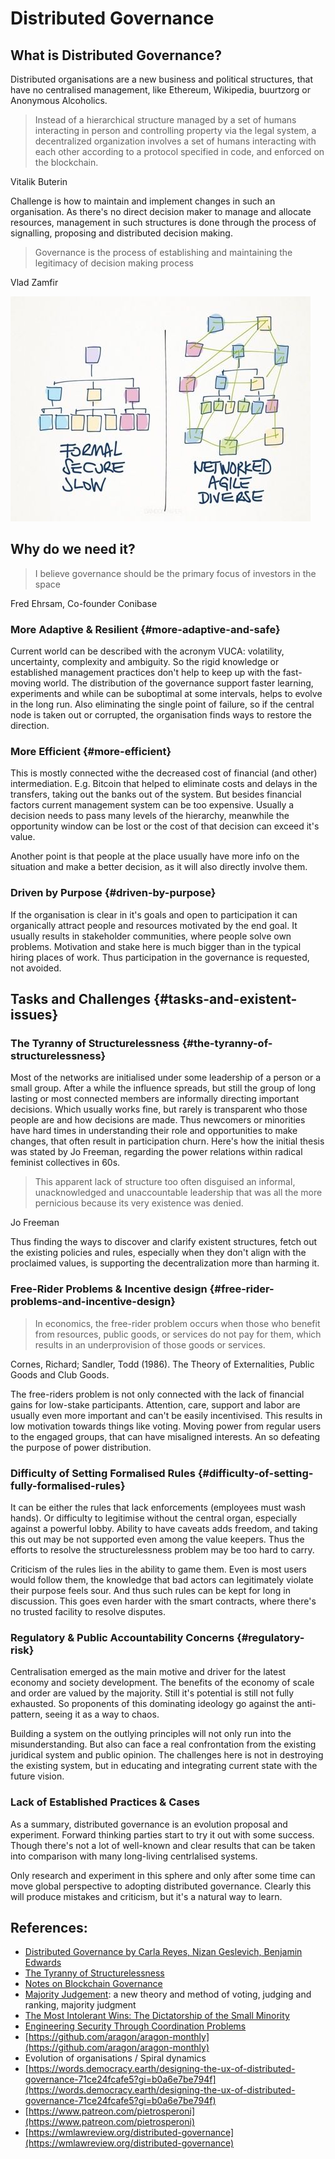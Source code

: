 # Distributed Governance

## What is Distributed Governance?

Distributed organisations are a new business and political structures, that have no centralised management, like Ethereum, Wikipedia, buurtzorg or Anonymous Alcoholics.

> Instead of a hierarchical structure managed by a set of humans interacting in person and controlling property via the legal system, a decentralized organization involves a set of humans interacting with each other according to a protocol specified in code, and enforced on the blockchain.

Vitalik Buterin

Challenge is how to maintain and implement changes in such an organisation. As there's no direct decision maker to manage and allocate resources, management in such structures is done through the process of signalling, proposing and distributed decision making. 

> Governance is the process of establishing and maintaining the legitimacy of decision making process

Vlad Zamfir

![](../.gitbook/assets/image%20%281%29.png)

## Why do we need it?

> I believe governance should be the primary focus of investors in the space

Fred Ehrsam, Co-founder Conibase

### More Adaptive & Resilient {#more-adaptive-and-safe}

Current world can be described with the acronym VUCA: volatility, uncertainty, complexity and ambiguity. So the rigid knowledge or established management practices don't help to keep up with the fast-moving world. The distribution of the governance support faster learning, experiments and while can be suboptimal at some intervals, helps to evolve in the long run. Also eliminating the single point of failure, so if the central node is taken out or corrupted, the organisation finds ways to restore the direction.

### More Efficient {#more-efficient}

This is mostly connected withe the decreased cost of financial \(and other\) intermediation. E.g. Bitcoin that helped to eliminate costs and delays in the transfers, taking out the banks out of the system. But besides financial factors current management system can be too expensive. Usually a decision needs to pass many levels of the hierarchy, meanwhile the opportunity window can be lost or the cost of that decision can exceed it's value.

Another point is that people at the place usually have more info on the situation and make a better decision, as it will also directly involve them.

### Driven by Purpose {#driven-by-purpose}

If the organisation is clear in it's goals and open to participation it can organically attract people and resources motivated by the end goal. It usually results in stakeholder communities, where people solve own problems. Motivation and stake here is much bigger than in the typical hiring places of work. Thus participation in the governance is requested, not avoided.

## Tasks and Challenges {#tasks-and-existent-issues}

### The Tyranny of Structurelessness {#the-tyranny-of-structurelessness}

Most of the networks are initialised under some leadership of a person or a small group. After a while the influence spreads, but still the group of long lasting or most connected members are informally directing important decisions. Which usually works fine, but rarely is transparent who those people are and how decisions are made. Thus newcomers or minorities  have hard times in understanding their role and opportunities to make changes, that often result in participation churn. Here's how the initial thesis was stated by Jo Freeman, regarding the power relations within radical feminist collectives in 60s.

> This apparent lack of structure too often disguised an informal, unacknowledged and unaccountable leadership that was all the more pernicious because its very existence was denied.

Jo Freeman

Thus finding the ways to discover and clarify existent structures, fetch out the existing policies and rules, especially when they don't align with the proclaimed values, is supporting the decentralization more than harming it.

### Free-Rider Problems & Incentive design {#free-rider-problems-and-incentive-design}

> In economics, the free-rider problem occurs when those who benefit from resources, public goods, or services do not pay for them, which results in an underprovision of those goods or services.

Cornes, Richard; Sandler, Todd \(1986\). The Theory of Externalities, Public Goods and Club Goods. 

The free-riders problem is not only connected with the lack of financial gains for low-stake participants. Attention, care, support and labor are usually even more important and can't be easily incentivised. This results in low motivation towards things like voting. Moving power from regular users to the engaged groups, that can have misaligned interests. An so defeating the purpose of power distribution.

### Difficulty of Setting Formalised Rules {#difficulty-of-setting-fully-formalised-rules}

It can be either the rules that lack enforcements \(employees must wash hands\). Or difficulty to legitimise without the central organ, especially against a powerful lobby. Ability to have caveats adds freedom, and taking this out may be not supported even among the value keepers. Thus the efforts to resolve the structurelessness problem may be too hard to carry.

Criticism of the rules lies in the ability to game them. Even is most users would follow them, the knowledge that bad actors can legitimately violate their purpose feels sour. And thus such rules can be kept for long in discussion. This goes even harder with the smart contracts, where there's no trusted facility to resolve disputes.

### Regulatory & Public Accountability Concerns {#regulatory-risk}

Centralisation emerged as the main motive and driver for the latest economy and society development. The benefits of the economy of scale and order are valued by the majority. Still it's potential is still not fully exhausted. So proponents of this dominating ideology go against the anti-pattern, seeing it as a way to chaos.

Building a system on the outlying principles will not only run into the misunderstanding. But also can face a real confrontation from the existing juridical system and public opinion. The challenges here is not in destroying the existing system, but in educating and integrating current state with the future vision.

### Lack of Established Practices & Cases 

As a summary, distributed governance is an evolution proposal and experiment. Forward thinking parties start to try it out with some success. Though there's not a lot of well-known and clear results that can be taken into comparison with many long-living centrlalised systems.

Only research and experiment in this sphere and only after some time can move global perspective to adopting distributed governance. Clearly this will produce mistakes and criticism, but it's a natural way to learn.

## References:

* [Distributed Governance by Carla Reyes, Nizan Geslevich, Benjamin Edwards](https://poseidon01.ssrn.com/delivery.php?ID=969069125111072016017067108120098124096013037044021004025111068026065123018011126072011019010100011037017024078102088026098116024072012082004022105112085095122018028064037045093103075012105017086127116072010097076066111076006108122118025072116025090095&EXT=pdf)
* [The Tyranny of Structurelessness](https://static1.squarespace.com/static/555557d5e4b0cc5c1ed71116/t/57e03ffb20099ef5d08202a6/1474314240758/TyrannyStructureless.pdf)
* [Notes on Blockchain Governance](https://vitalik.ca/general/2017/12/17/voting.html)
* [Majority Judgement](https://mitpress.mit.edu/books/majority-judgment): a new theory and method of voting, judging and ranking, majority judgment
* [The Most Intolerant Wins: The Dictatorship of the Small Minority](https://medium.com/incerto/the-most-intolerant-wins-the-dictatorship-of-the-small-minority-3f1f83ce4e15)
* [Engineering Security Through Coordination Problems](https://vitalik.ca/general/2017/05/08/coordination_problems.html)
* [https://github.com/aragon/aragon-monthly](https://github.com/aragon/aragon-monthly)
* Evolution of organisations / Spiral dynamics
* [https://words.democracy.earth/designing-the-ux-of-distributed-governance-71ce24fcafe5?gi=b0a6e7be794f](https://words.democracy.earth/designing-the-ux-of-distributed-governance-71ce24fcafe5?gi=b0a6e7be794f)
* [https://www.patreon.com/pietrosperoni](https://www.patreon.com/pietrosperoni)
* [https://wmlawreview.org/distributed-governance](https://wmlawreview.org/distributed-governance)



